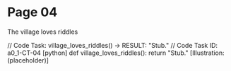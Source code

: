 # Page 04

The village loves riddles

// Code Task: village_loves_riddles() → RESULT: "Stub."
// Code Task ID: a0_1-CT-04
[python]
def village_loves_riddles():
    return "Stub."
[Illustration: (placeholder)]
